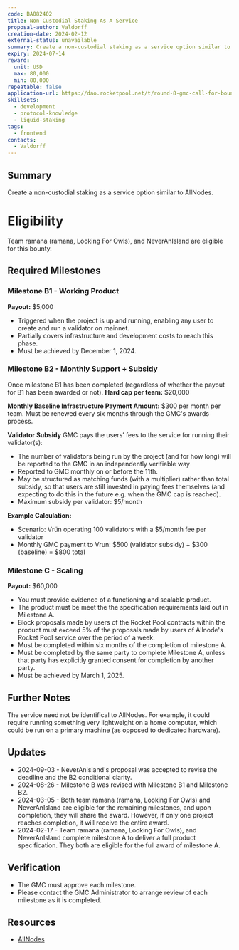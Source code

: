 ```yaml
---
code: BA082402
title: Non-Custodial Staking As A Service
proposal-author: Valdorff
creation-date: 2024-02-12
external-status: unavailable
summary: Create a non-custodial staking as a service option similar to AllNodes.
expiry: 2024-07-14
reward: 
  unit: USD
  max: 80,000
  min: 80,000
repeatable: false
application-url: https://dao.rocketpool.net/t/round-8-gmc-call-for-bounty-applications-deadline-is-january-14/2558/6
skillsets:
  - development
  - protocol-knowledge
  - liquid-staking
tags: 
  - frontend
contacts:
  - Valdorff
---
```


## Summary
Create a non-custodial staking as a service option similar to AllNodes. 

# Eligibility
Team ramana (ramana, Looking For Owls), and NeverAnIsland are eligible for this bounty.

## Required Milestones

### Milestone B1 - Working Product
**Payout:** $5,000
* Triggered when the project is up and running, enabling any user to create and run a validator on mainnet.
* Partially covers infrastructure and development costs to reach this phase.
* Must be achieved by December 1, 2024.

### Milestone B2 - Monthly Support + Subsidy
Once milestone B1 has been completed (regardless of whether the payout for B1 has been awarded or not).
**Hard cap per team:** $20,000

**Monthly Baseline Infrastructure Payment
Amount:** $300 per month per team. Must be renewed every six months through the GMC's awards process.

**Validator Subsidy**
GMC pays the users’ fees to the service for running their validator(s):
- The number of validators being run by the project (and for how long) will be reported to the GMC in an independently verifiable way
- Reported to GMC monthly on or before the 11th.
- May be structured as matching funds (with a multiplier) rather than total subsidy, so that users are still invested in paying fees themselves (and expecting to do this in the future e.g. when the GMC cap is reached).
- Maximum subsidy per validator: $5/month

**Example Calculation:**
- Scenario: Vrün operating 100 validators with a $5/month fee per validator
- Monthly GMC payment to Vrun: $500 (validator subsidy) + $300 (baseline) = $800 total


### Milestone C - Scaling
**Payout:** $60,000  

* You must provide evidence of a functioning and scalable product.
* The product must be meet the the specification requirements laid out in Milestone A.
* Block proposals made by users of the Rocket Pool contracts within the product must exceed 5% of the proposals made by users of Allnode's Rocket Pool service over the period of a week. 
* Must be completed within six months of the completion of milestone A.
* Must be completed by the same party to complete Milestone A, unless that party has explicitly granted consent for completion by another party.
* Must be achieved by March 1, 2025.

## Further Notes

The service need not be identifical to AllNodes. For example, it could require running something very lightweight on a home computer, which could be run on a primary machine (as opposed to dedicated hardware).

## Updates

* 2024-09-03 - NeverAnIsland's proposal was accepted to revise the deadline and the B2 conditional clarity.
* 2024-08-26 - Milestone B was revised with Milestone B1 and Milestone B2.
* 2024-03-05 - Both team ramana (ramana, Looking For Owls) and NeverAnIsland are eligible for the remaining milestones, and upon completion, they will share the award. However, if only one project reaches completion, it will receive the entire award.
* 2024-02-17 - Team ramana (ramana, Looking For Owls), and NeverAnIsland complete milestone A to deliver a full product specification. They both are eligible for the full award of milestone A.

## Verification
* The GMC must approve each milestone.
* Please contact the GMC Administrator to arrange review of each milestone as it is completed.

## Resources
* [AllNodes](https://www.allnodes.com/)
